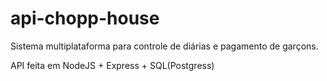 # api-chopp-house
Sistema multiplataforma para controle de diárias e pagamento de garçons.

API feita em NodeJS + Express + SQL(Postgress)
